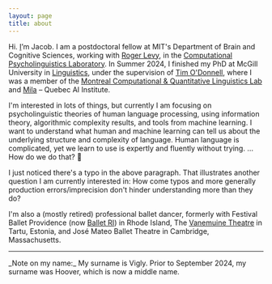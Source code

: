 ```yaml
---
layout: page
title: about
---
```


Hi. [I](/assets/j2024.jpeg)’m Jacob. I am a postdoctoral fellow at MIT's Department of Brain and Cognitive Sciences, working with [Roger Levy](https://www.mit.edu/~rplevy/), in the [Computational Psycholinguistics Laboratory](http://cpl.mit.edu/). In Summer 2024, I finished my PhD at McGill University in [ Linguistics](https://mcgill.ca/linguistics/), under the supervision of [Tim O'Donnell](https://todonnell.github.io/), where I was a member of the [Montreal Computational & Quantitative Linguistics Lab](https://mcqll.org/) and [Mila](https://mila.quebec/) – Quebec AI Institute.

I'm interested in lots of things, but currently I am focusing on psycholinguistic theories of human language processing, using information theory, algorithmic complexity results, and tools from machine learning. I want to understand what human and machine learning can tell us about the underlying structure and complexity of language.  Human language is complicated, yet we learn to use is expertly and fluently without trying. …How do we do that? 🤔 

I just noticed there's a typo in the above paragraph. That illustrates another question I am currently interested in: How come typos and more generally production errors/imprecision don't hinder understanding more than they do?

I'm also a (mostly retired) professional ballet dancer, formerly with Festival Ballet Providence (now [Ballet RI](https://balletri.org/)) in Rhode Island, The [Vanemuine Theatre](https://www.vanemuine.ee) in Tartu, Estonia, and José Mateo Ballet Theatre in Cambridge, Massachusetts.

<!-- CV moved to navbar. See _includes/header.html -->

----

<span class="post-meta">
_Note on my name:_  
My surname is Vigly. Prior to September 2024, my surname was Hoover, which is now a middle name.
</span>